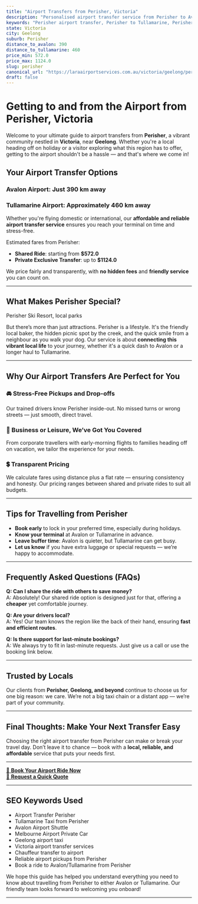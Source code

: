 ```yaml
---
title: "Airport Transfers from Perisher, Victoria"
description: "Personalised airport transfer service from Perisher to Avalon and Tullamarine airports. Enjoy a smooth, affordable ride with us!"
keywords: "Perisher airport transfer, Perisher to Tullamarine, Perisher to Avalon, airport taxi Perisher, private airport transfer Perisher, shared ride Perisher, Perisher transfers, airport shuttle Perisher, book Perisher airport taxi, affordable Perisher airport transfer, Perisher airport transfer service, airport transfer Geelong, airport transfer Melbourne, Melbourne airport taxi, airport transfers Victoria, Tullamarine airport shuttle, Avalon airport transfers, Melbourne private transfer, airport transport services Melbourne"
state: Victoria
city: Geelong
suburb: Perisher
distance_to_avalon: 390
distance_to_tullamarine: 460
price_min: 572.0
price_max: 1124.0
slug: perisher
canonical_url: "https://laraairportservices.com.au/victoria/geelong/perisher/"
draft: false
---
```


# Getting to and from the Airport from Perisher, Victoria

Welcome to your ultimate guide to airport transfers from **Perisher**, a vibrant community nestled in **Victoria**, near **Geelong**. Whether you're a local heading off on holiday or a visitor exploring what this region has to offer, getting to the airport shouldn't be a hassle — and that's where we come in!

## Your Airport Transfer Options

### Avalon Airport: Just 390 km away  
### Tullamarine Airport: Approximately 460 km away

Whether you're flying domestic or international, our **affordable and reliable airport transfer service** ensures you reach your terminal on time and stress-free.

Estimated fares from Perisher:
- **Shared Ride**: starting from **$572.0**
- **Private Exclusive Transfer**: up to **$1124.0**

We price fairly and transparently, with **no hidden fees** and **friendly service** you can count on.

---

## What Makes Perisher Special?

Perisher Ski Resort, local parks

But there’s more than just attractions. Perisher is a lifestyle. It's the friendly local baker, the hidden picnic spot by the creek, and the quick smile from a neighbour as you walk your dog. Our service is about **connecting this vibrant local life** to your journey, whether it's a quick dash to Avalon or a longer haul to Tullamarine.

---

## Why Our Airport Transfers Are Perfect for You

### 🚘 Stress-Free Pickups and Drop-offs
Our trained drivers know Perisher inside-out. No missed turns or wrong streets — just smooth, direct travel.

### 💼 Business or Leisure, We’ve Got You Covered
From corporate travellers with early-morning flights to families heading off on vacation, we tailor the experience for your needs.

### 💲 Transparent Pricing
We calculate fares using distance plus a flat rate — ensuring consistency and honesty. Our pricing ranges between shared and private rides to suit all budgets.

---

## Tips for Travelling from Perisher

- **Book early** to lock in your preferred time, especially during holidays.
- **Know your terminal** at Avalon or Tullamarine in advance.
- **Leave buffer time**: Avalon is quieter, but Tullamarine can get busy.
- **Let us know** if you have extra luggage or special requests — we’re happy to accommodate.

---

## Frequently Asked Questions (FAQs)

**Q: Can I share the ride with others to save money?**  
A: Absolutely! Our shared ride option is designed just for that, offering a **cheaper** yet comfortable journey.

**Q: Are your drivers local?**  
A: Yes! Our team knows the region like the back of their hand, ensuring **fast and efficient routes**.

**Q: Is there support for last-minute bookings?**  
A: We always try to fit in last-minute requests. Just give us a call or use the booking link below.

---

## Trusted by Locals

Our clients from **Perisher, Geelong, and beyond** continue to choose us for one big reason: we care. We’re not a big taxi chain or a distant app — we’re part of your community.

---

## Final Thoughts: Make Your Next Transfer Easy

Choosing the right airport transfer from Perisher can make or break your travel day. Don’t leave it to chance — book with a **local, reliable, and affordable** service that puts your needs first.

---

[📅 **Book Your Airport Ride Now**](https://laraairportservices.square.site/s/appointments)  
[📧 **Request a Quick Quote**](https://laraairportservices.square.site/contact-us)

---

## SEO Keywords Used
- Airport Transfer Perisher
- Tullamarine Taxi from Perisher
- Avalon Airport Shuttle
- Melbourne Airport Private Car
- Geelong airport taxi
- Victoria airport transfer services
- Chauffeur transfer to airport
- Reliable airport pickups from Perisher
- Book a ride to Avalon/Tullamarine from Perisher

We hope this guide has helped you understand everything you need to know about travelling from Perisher to either Avalon or Tullamarine. Our friendly team looks forward to welcoming you onboard!

---
